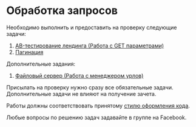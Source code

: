 Обработка запросов
===

Необходимо выполнить и предоставить на проверку следующие задачи:

1. [AB-тестирование лендинга (Работа с GET параметрами)](./landing/)
2. [Пагинация](./pagination/)

Дополнительные задания:
1. [Файловый сервер (Работа с менеджером урлов)](./file_server/)

Присылать на проверку нужно сразу все обязательные задачи. Дополнительные задачи не влияют на получение зачета.

Работы должны соответствовать
принятому [стилю оформления кода](https://github.com/netology-code/codestyle/tree/master/python).

Любые вопросы по решению задач задавайте в группе на Facebook.